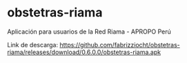 # obstetras-riama
Aplicación para usuarios de la Red Riama - APROPO Perú

Link de descarga: https://github.com/fabrizziocht/obstetras-riama/releases/download/0.6.0.0/obstetras-riama.apk 

